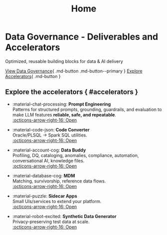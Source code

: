 ﻿---
title: Home
hide:
  - toc
---

<div class="landing-hero" markdown>

# **Data Governance** - Deliverables and Accelerators
<p class="subtitle">Optimized, reusable building blocks for data &amp; AI delivery</p>

[View Data Governance](data-governance/index.md){ .md-button .md-button--primary }
[Explore Accelerators](#accelerators){ .md-button }

</div>

## Explore the accelerators { #accelerators }

<div class="grid cards" markdown>

- :material-chat-processing: **Prompt Engineering**  
  Patterns for structured prompts, grounding, guardrails, and evaluation to make LLM features **reliable, safe, and repeatable**.  
  [:octicons-arrow-right-16: Open](prompt-engineering/index.md)

- :material-code-json: **Code Converter**  
  Oracle/PLSQL → Spark SQL utilities.  
  [:octicons-arrow-right-16: Open](code-converter/index.md)

- :material-account-cog: **Data Buddy**  
  Profiling, DQ, cataloging, anomalies, compliance, automation, conversational AI, knowledge files.  
  [:octicons-arrow-right-16: Open](data-buddy/index.md)

- :material-database-cog: **MDM**  
  Matching, survivorship, reference data flows.  
  [:octicons-arrow-right-16: Open](mdm/index.md)

- :material-puzzle: **Sidecar Apps**  
  Small UIs/services to extend your platform.  
  [:octicons-arrow-right-16: Open](sidecar-applications/index.md)

- :material-robot-excited: **Synthetic Data Generator**  
  Privacy-preserving test data at scale.  
  [:octicons-arrow-right-16: Open](synthetic-data-generator/index.md)

</div>
